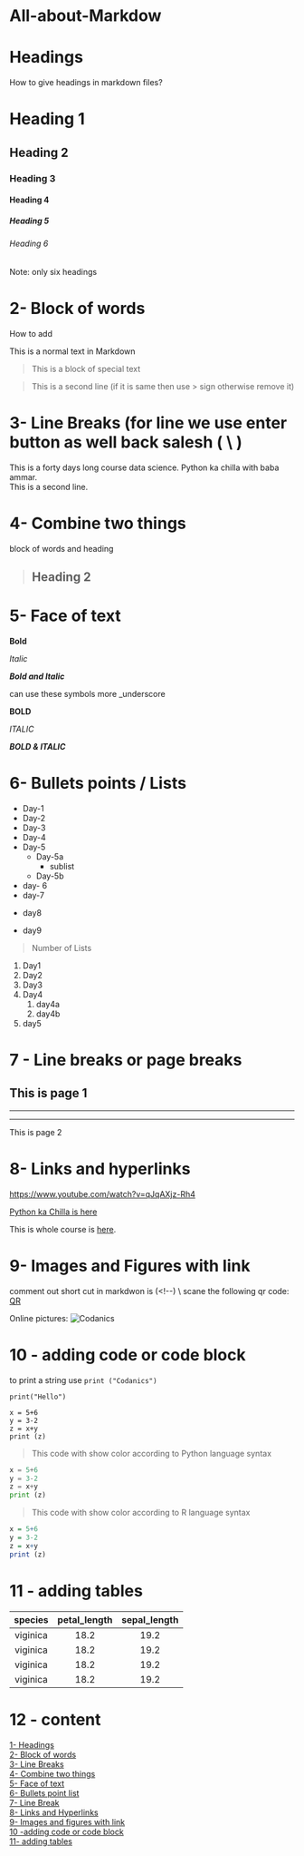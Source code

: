 # All-about-Markdow
# Headings
How to give headings in markdown files?
# Heading 1
## Heading 2
### Heading 3
#### Heading 4
##### Heading 5
###### Heading 6
Note: only six headings

# 2- Block of words
How to add

This is a normal text in Markdown

> This is a block of special text 

> This is a second line (if it is same then use > sign otherwise remove it)

# 3- Line Breaks (for line we use enter button as well back salesh ( \\ )

This is a forty days long course data science. Python ka chilla with baba ammar.\
This is a second line.

# 4- Combine two things

block of words and heading

> ## Heading 2

# 5- Face of text

**Bold**

*Italic*

***Bold and Italic***

can use these symbols more 
_underscore

__BOLD__

_ITALIC_

___BOLD & ITALIC___

# 6- Bullets points / Lists

- Day-1
- Day-2
- Day-3
- Day-4
- Day-5
    - Day-5a 
      - sublist
    - Day-5b
- day- 6
- day-7
+ day8
* day9

> Number of Lists
1. Day1
2. Day2
3. Day3
4. Day4
   1. day4a
   2. day4b
5. day5

# 7 - Line breaks or page breaks

This is page 1
---
___
***

This is page 2

# 8- Links and hyperlinks

<https://www.youtube.com/watch?v=qJqAXjz-Rh4>

[Python ka Chilla is here](https://www.youtube.com/watch?v=qJqAXjz-Rh4)

[Codanics]:https://www.youtube.com/watch?v=qJqAXjz-Rh4

This is whole course is [here][Codanics].

# 9- Images and Figures with link

comment out short cut in markdwon is (<!--) \ 
scane the following qr code:
[QR](qr.png)

Online pictures: 
![Codanics](https://www.google.com/search?q=codanics&rlz=1C1CHBF_enPK1032PK1032&sxsrf=ALiCzsbGRhKyI8RDR3S96GQy92oAX5HBww:1668929799657&source=lnms&tbm=isch&sa=X&ved=2ahUKEwj3-PP-n7z7AhWshP0HHRRdCcIQ_AUoAXoECAIQAw&biw=652&bih=674&dpr=1.25#imgrc=GRjVtCcWAILqOM) 

# 10 - adding code or code block

to print a string use `print ("Codanics")`

```
print("Hello")
```
```
x = 5+6
y = 3-2
z = x+y
print (z)
```
> This code with show color according to Python language syntax
```python
x = 5+6
y = 3-2
z = x+y
print (z)
```
> This code with show color according to R language syntax
```r
x = 5+6
y = 3-2
z = x+y
print (z)
```
# 11 - adding tables

| species | petal_length| sepal_length|
|:-------:|:-----------:|:-----------:|
|viginica |      18.2        | 19.2 |
|viginica |      18.2        | 19.2 |
|viginica |      18.2        | 19.2 |
|viginica |      18.2        | 19.2 |

# 12 - content

[1- Headings](#headings)\
[2- Block of words](#2--block-of-words)\
[3- Line Breaks](#3--line-breaks-for-line-we-use-enter-button-as-well-back-salesh)\
[4- Combine two things](#4--combine-two-things)\
[5- Face of text](#5--face-of-text)\
[6- Bullets point list](#6--bullets-points--lists)\
[7- Line Break](#7---line-breaks-or-page-breaks)\
[8- Links and Hyperlinks](#8--links-and-hyperlinks)\
[9- Images and figures with link](#9--images-and-figures-with-link)\
[10 -adding code or code block](#10---adding-code-or-code-block)\
[11- adding tables](#11---adding-tables)





